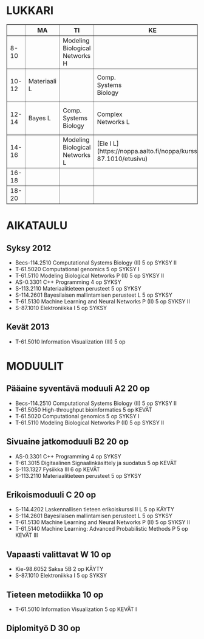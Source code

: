 LUKKARI
=======

<table border=1>
  <tbody>
    <!-- Results table headers -->
    <tr>
      <th></th>
      <th>MA</th>
      <th>TI</th>
      <th>KE</th>
      <th>TO</th>
      <th>PE</th>
    </tr>
    <tr>
      <td>8-10</td>
      <td></td>
      <td>Modeling<br />Biological<br />Networks H</td>
      <td></td>
      <td></td>
      <td></td>
    </tr>
    <tr>
      <td>10-12</td>
      <td>Materiaali L</td>
      <td></td>
      <td>Comp.<br />Systems<br />Biology</td>
      <td></td>
      <td>Modeling<br />Biological<br />Networks L</td>
    </tr>
    <tr>
      <td>12-14</td>
      <td>Bayes L</td>
      <td>Comp.<br />Systems<br />Biology</td>
      <td>Complex<br />Networks L</td>
      <td>Modeling<br />Biological<br />Networks H</td>
      <td></td>
    </tr>
    <tr>
      <td>14-16</td>
      <td></td>
      <td>Modeling<br />Biological<br />Networks L</td>
      <td>[Ele I L](https://noppa.aalto.fi/noppa/kurssi/s-87.1010/etusivu)</td>
      <td></td>
      <td></td>
    </tr>
    <tr>
      <td>16-18</td>
      <td></td>
      <td></td>
      <td></td>
      <td></td>
      <td></td>
    </tr>
    <tr>
      <td>18-20</td>
      <td></td>
      <td></td>
      <td></td>
      <td></td>
      <td></td>
    </tr>
  </tbody>
</table>

AIKATAULU
=========

Syksy 2012
----------
* Becs-114.2510 Computational Systems Biology (II)			5 op	SYKSY II
* T-61.5020 Computational genomics					5 op	SYKSY I
* T-61.5110 Modeling Biological Networks P (II)				5 op	SYKSY II
* AS-0.3301 C++ Programming						4 op	SYKSY
* S-113.2110 Materiaalitieteen perusteet					5 op	SYKSY
* S-114.2601 Bayesilaisen mallintamisen perusteet L			5 op	SYKSY
* T-61.5130 Machine Learning and Neural Networks P (II)			5 op	SYKSY II
* S-87.1010 Elektroniikka I						5 op	SYKSY


Kevät 2013
----------
* T-61.5010 Information Visualization (III)				5 op






MODUULIT
========

Pääaine syventävä moduuli A2		20 op
---------------------------------------------
* Becs-114.2510 Computational Systems Biology (II)			5 op	SYKSY II
* T-61.5050 High-throughput bioinformatics				5 op	KEVÄT
* T-61.5020 Computational genomics					5 op	SYKSY I
* T-61.5110 Modeling Biological Networks P (II)				5 op	SYKSY II

Sivuaine jatkomoduuli B2		20 op
---------------------------------------------
* AS-0.3301 C++ Programming						4 op	SYKSY
* T-61.3015 Digitaalinen Signaalinkäsittely ja suodatus			5 op	KEVÄT
* S-113.1327 Fysiikka III							6 op	KEVÄT
* S-113.2110 Materiaalitieteen perusteet					5 op	SYKSY

Erikoismoduuli C			20 op
---------------------------------------------
* S-114.4202 Laskennallisen tieteen erikoiskurssi II L			5 op	KÄYTY
* S-114.2601 Bayesilaisen mallintamisen perusteet L			5 op	SYKSY
* T-61.5130 Machine Learning and Neural Networks P (II)			5 op	SYKSY II
* T-61.5140 Machine Learning: Advanced Probabilistic Methods P		5 op	KEVÄT III


Vapaasti valittavat W			10 op
---------------------------------------------
* Kie-98.6052 Saksa 5B							2 op	KÄYTY
* S-87.1010 Elektroniikka I						5 op	SYKSY


Tieteen metodiikka			10 op
---------------------------------------------
* T-61.5010 Information Visualization					5 op	KEVÄT I


Diplomityö D				30 op
---------------------------------------------

